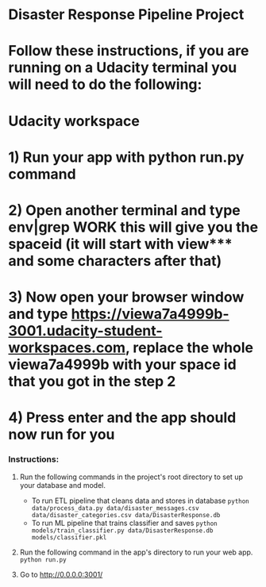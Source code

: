 # Disaster Response Pipeline Project
# Follow these instructions, if you are running on a Udacity terminal you will need to do the following:
# Udacity workspace
#
#    1) Run your app with python run.py command
#    2) Open another terminal and type env|grep WORK this will give you the spaceid (it will start with view*** and some characters after that)
#    3) Now open your browser window and type https://viewa7a4999b-3001.udacity-student-workspaces.com, replace the whole viewa7a4999b with your space id that you got in the step 2
#    4) Press enter and the app should now run for you


### Instructions:
1. Run the following commands in the project's root directory to set up your database and model.

    - To run ETL pipeline that cleans data and stores in database
        `python data/process_data.py data/disaster_messages.csv data/disaster_categories.csv data/DisasterResponse.db`
    - To run ML pipeline that trains classifier and saves
        `python models/train_classifier.py data/DisasterResponse.db models/classifier.pkl`

2. Run the following command in the app's directory to run your web app.
    `python run.py`

3. Go to http://0.0.0.0:3001/
